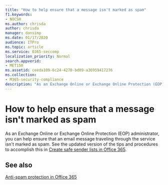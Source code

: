 ```yaml
---
title: "How to help ensure that a message isn't marked as spam"
f1.keywords:
- NOCSH
ms.author: chrisda
author: chrisda
manager: dansimp
ms.date: 01/17/2020
audience: ITPro
ms.topic: article
ms.service: O365-seccomp
localization_priority: Normal
search.appverid:
- MET150
ms.assetid: ceeda109-6c24-4270-bd09-a36959417276
ms.collection:
- M365-security-compliance
description: "As an Exchange Online or Exchange Online Protection (EOP) administrator, you can help ensure that an email message traveling through the service isn't marked as spam. See the updated version of the tips and procedures to accomplish this in Prevent false positive email marked as spam with a safelist or other techniques."
---
```


# How to help ensure that a message isn't marked as spam

As an Exchange Online or Exchange Online Protection (EOP) administrator, you can help ensure that an email message traveling through the service isn't marked as spam. See the updated version of the tips and procedures to accomplish this in [Create safe sender lists in Office 365](create-safe-sender-lists-in-office-365.md).

## See also

[Anti-spam protection in Office 365](anti-spam-protection.md)
